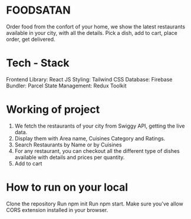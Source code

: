 # FOODSATAN
Order food from the confort of your home, we show the latest restaurants available in your city, with all the details. Pick a dish, add to cart, place order, get delivered.

# Tech - Stack

Frontend Library: React JS
Styling: Tailwind CSS
Database: Firebase
Bundler: Parcel
State Management: Redux Toolkit

# Working of project
  1) We fetch the restaurants of your city from Swiggy API, getting the live data.
  2) Display them with Area name, Cuisines Category and Ratings.
  3) Search Restaurants by Name or by Cuisines
  4) For any restaurant, you can checkout all the different type of dishes available with details and prices per quantity.
  5) Add to cart

# How to run on your local
Clone the repository
Run npm init
Run npm start.
Make sure you've allow CORS extension installed in your browser.
